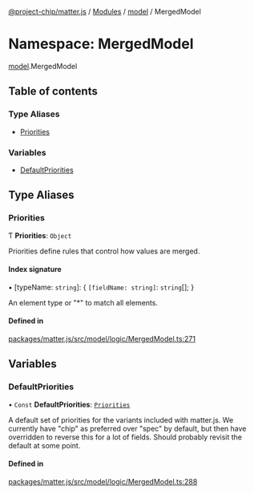[@project-chip/matter.js](../README.md) / [Modules](../modules.md) / [model](model.md) / MergedModel

# Namespace: MergedModel

[model](model.md).MergedModel

## Table of contents

### Type Aliases

- [Priorities](model.MergedModel.md#priorities)

### Variables

- [DefaultPriorities](model.MergedModel.md#defaultpriorities)

## Type Aliases

### Priorities

Ƭ **Priorities**: `Object`

Priorities define rules that control how values are merged.

#### Index signature

▪ [typeName: `string`]: \{ `[fieldName: string]`: `string`[];  }

An element type or "*" to match all elements.

#### Defined in

[packages/matter.js/src/model/logic/MergedModel.ts:271](https://github.com/project-chip/matter.js/blob/3adaded6/packages/matter.js/src/model/logic/MergedModel.ts#L271)

## Variables

### DefaultPriorities

• `Const` **DefaultPriorities**: [`Priorities`](model.MergedModel.md#priorities)

A default set of priorities for the variants included with matter.js. We currently have "chip" as preferred over
"spec" by default, but then have overridden to reverse this for a lot of fields.  Should probably revisit the
default at some point.

#### Defined in

[packages/matter.js/src/model/logic/MergedModel.ts:288](https://github.com/project-chip/matter.js/blob/3adaded6/packages/matter.js/src/model/logic/MergedModel.ts#L288)
